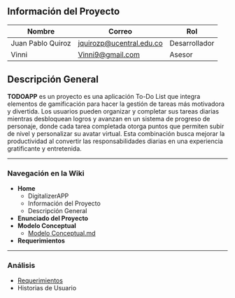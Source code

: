 ## Información del Proyecto

| **Nombre**           | **Correo**               | **Rol**         |
|----------------------|--------------------------|-----------------|
| Juan Pablo Quiroz     | jquirozp@ucentral.edu.co | Desarrollador   |
| Vinni                | Vinni9@gmail.com         | Asesor          |


## Descripción General

**TODOAPP** es un proyecto es una aplicación To-Do List que integra elementos de gamificación para hacer la gestión de tareas más motivadora y divertida. Los usuarios pueden organizar y completar sus tareas diarias mientras desbloquean logros y avanzan en un sistema de progreso de personaje, donde cada tarea completada otorga puntos que permiten subir de nivel y personalizar su avatar virtual. Esta combinación busca mejorar la productividad al convertir las responsabilidades diarias en una experiencia gratificante y entretenida.

---

### Navegación en la Wiki

- **Home**
  - DigitalizerAPP
  - Información del Proyecto
  - Descripción General
- **Enunciado del Proyecto**
- **Modelo Conceptual**
  - [Modelo Conceptual.md](Modelo%20Conceptual.md)
- **Requerimientos**

---

### Análisis

- [Requerimientos](Requerimientos.md)
- Historias de Usuario

